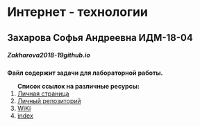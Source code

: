 # Интернет - технологии
## Захарова Софья Андреевна ИДМ-18-04
##### Zakharova2018-19github.io
**Файл содержит задачи для лабораторной работы.**<br>
<ol><strong>Список ссылок на различные ресурсы:</strong><br>
<li><a href="https://github.com/sofiazakharova">Личная страница</a><br>
<li><a href="https://github.com/sofiazakharova/Zakharova2018-19github.io">Личный репозиторий</a><br>
<li><a href="https://github.com/sofiazakharova/SofiaZakharova.github.io/wiki">WiKi</a><br>
<li><a href="https://SofiaZakharova.github.io/Zakharova2018-19github.io/index6.html ">index</a></ol><br>

